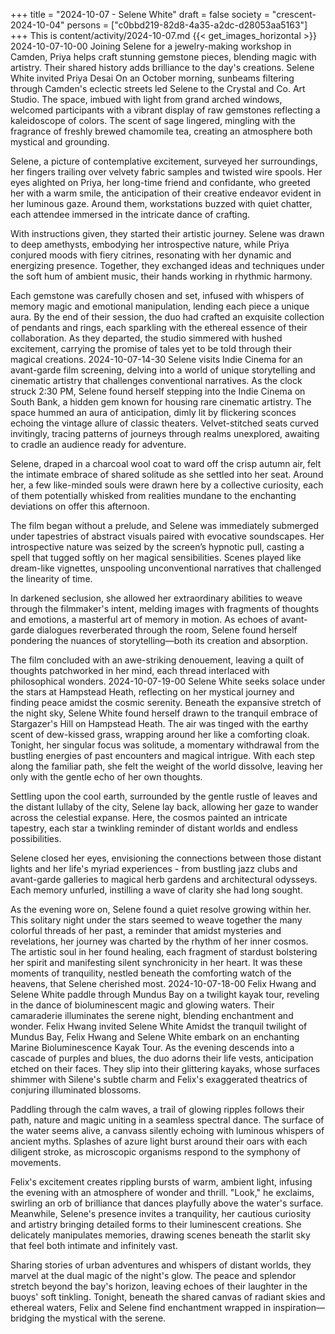 +++
title = "2024-10-07 - Selene White"
draft = false
society = "crescent-2024-10-04"
persons = ["c0bbd219-82d8-4a35-a2dc-d28053aa5163"]
+++
This is content/activity/2024-10-07.md
{{< get_images_horizontal >}}
2024-10-07-10-00
Joining Selene for a jewelry-making workshop in Camden, Priya helps craft stunning gemstone pieces, blending magic with artistry. Their shared history adds brilliance to the day's creations.
Selene White invited Priya Desai
On an October morning, sunbeams filtering through Camden's eclectic streets led Selene to the Crystal and Co. Art Studio. The space, imbued with light from grand arched windows, welcomed participants with a vibrant display of raw gemstones reflecting a kaleidoscope of colors. The scent of sage lingered, mingling with the fragrance of freshly brewed chamomile tea, creating an atmosphere both mystical and grounding.

Selene, a picture of contemplative excitement, surveyed her surroundings, her fingers trailing over velvety fabric samples and twisted wire spools. Her eyes alighted on Priya, her long-time friend and confidante, who greeted her with a warm smile, the anticipation of their creative endeavor evident in her luminous gaze. Around them, workstations buzzed with quiet chatter, each attendee immersed in the intricate dance of crafting.

With instructions given, they started their artistic journey. Selene was drawn to deep amethysts, embodying her introspective nature, while Priya conjured moods with fiery citrines, resonating with her dynamic and energizing presence. Together, they exchanged ideas and techniques under the soft hum of ambient music, their hands working in rhythmic harmony. 

Each gemstone was carefully chosen and set, infused with whispers of memory magic and emotional manipulation, lending each piece a unique aura. By the end of their session, the duo had crafted an exquisite collection of pendants and rings, each sparkling with the ethereal essence of their collaboration. As they departed, the studio simmered with hushed excitement, carrying the promise of tales yet to be told through their magical creations.
2024-10-07-14-30
Selene visits Indie Cinema for an avant-garde film screening, delving into a world of unique storytelling and cinematic artistry that challenges conventional narratives.
As the clock struck 2:30 PM, Selene found herself stepping into the Indie Cinema on South Bank, a hidden gem known for housing rare cinematic artistry. The space hummed an aura of anticipation, dimly lit by flickering sconces echoing the vintage allure of classic theaters. Velvet-stitched seats curved invitingly, tracing patterns of journeys through realms unexplored, awaiting to cradle an audience ready for adventure.

Selene, draped in a charcoal wool coat to ward off the crisp autumn air, felt the intimate embrace of shared solitude as she settled into her seat. Around her, a few like-minded souls were drawn here by a collective curiosity, each of them potentially whisked from realities mundane to the enchanting deviations on offer this afternoon. 

The film began without a prelude, and Selene was immediately submerged under tapestries of abstract visuals paired with evocative soundscapes. Her introspective nature was seized by the screen’s hypnotic pull, casting a spell that tugged softly on her magical sensibilities. Scenes played like dream-like vignettes, unspooling unconventional narratives that challenged the linearity of time.

In darkened seclusion, she allowed her extraordinary abilities to weave through the filmmaker's intent, melding images with fragments of thoughts and emotions, a masterful art of memory in motion. As echoes of avant-garde dialogues reverberated through the room, Selene found herself pondering the nuances of storytelling—both its creation and absorption.

The film concluded with an awe-striking denouement, leaving a quilt of thoughts patchworked in her mind, each thread interlaced with philosophical wonders.
2024-10-07-19-00
Selene White seeks solace under the stars at Hampstead Heath, reflecting on her mystical journey and finding peace amidst the cosmic serenity.
Beneath the expansive stretch of the night sky, Selene White found herself drawn to the tranquil embrace of Stargazer's Hill on Hampstead Heath. The air was tinged with the earthy scent of dew-kissed grass, wrapping around her like a comforting cloak. Tonight, her singular focus was solitude, a momentary withdrawal from the bustling energies of past encounters and magical intrigue. With each step along the familiar path, she felt the weight of the world dissolve, leaving her only with the gentle echo of her own thoughts.

Settling upon the cool earth, surrounded by the gentle rustle of leaves and the distant lullaby of the city, Selene lay back, allowing her gaze to wander across the celestial expanse. Here, the cosmos painted an intricate tapestry, each star a twinkling reminder of distant worlds and endless possibilities. 

Selene closed her eyes, envisioning the connections between those distant lights and her life's myriad experiences - from bustling jazz clubs and avant-garde galleries to magical herb gardens and architectural odysseys. Each memory unfurled, instilling a wave of clarity she had long sought.

As the evening wore on, Selene found a quiet resolve growing within her. This solitary night under the stars seemed to weave together the many colorful threads of her past, a reminder that amidst mysteries and revelations, her journey was charted by the rhythm of her inner cosmos. The artistic soul in her found healing, each fragment of stardust bolstering her spirit and manifesting silent synchronicity in her heart. It was these moments of tranquility, nestled beneath the comforting watch of the heavens, that Selene cherished most.
2024-10-07-18-00
Felix Hwang and Selene White paddle through Mundus Bay on a twilight kayak tour, reveling in the dance of bioluminescent magic and glowing waters. Their camaraderie illuminates the serene night, blending enchantment and wonder.
Felix Hwang invited Selene White
Amidst the tranquil twilight of Mundus Bay, Felix Hwang and Selene White embark on an enchanting Marine Bioluminescence Kayak Tour. As the evening descends into a cascade of purples and blues, the duo adorns their life vests, anticipation etched on their faces. They slip into their glittering kayaks, whose surfaces shimmer with Silene's subtle charm and Felix's exaggerated theatrics of conjuring illuminated blossoms.

Paddling through the calm waves, a trail of glowing ripples follows their path, nature and magic uniting in a seamless spectral dance. The surface of the water seems alive, a canvass silently echoing with luminous whispers of ancient myths. Splashes of azure light burst around their oars with each diligent stroke, as microscopic organisms respond to the symphony of movements.

Felix's excitement creates rippling bursts of warm, ambient light, infusing the evening with an atmosphere of wonder and thrill. "Look," he exclaims, swirling an orb of brilliance that dances playfully above the water's surface. Meanwhile, Selene's presence invites a tranquility, her cautious curiosity and artistry bringing detailed forms to their luminescent creations. She delicately manipulates memories, drawing scenes beneath the starlit sky that feel both intimate and infinitely vast.

Sharing stories of urban adventures and whispers of distant worlds, they marvel at the dual magic of the night's glow. The peace and splendor stretch beyond the bay's horizon, leaving echoes of their laughter in the buoys' soft tinkling. Tonight, beneath the shared canvas of radiant skies and ethereal waters, Felix and Selene find enchantment wrapped in inspiration—bridging the mystical with the serene.
